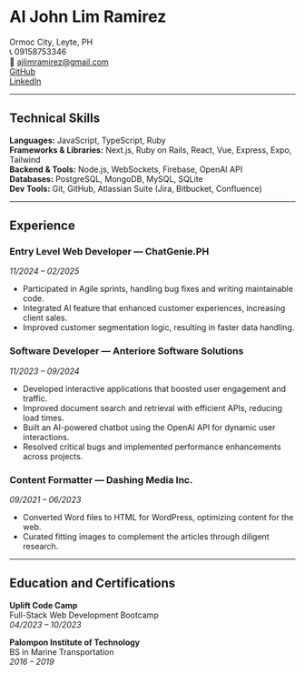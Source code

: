 # Al John Lim Ramirez

Ormoc City, Leyte, PH  
📞 09158753346  
📧 ajlimramirez@gmail.com  
[GitHub](https://github.com/ajramirezdev)  
[LinkedIn](https://www.linkedin.com/in/ajramirezdev/)

---

## Technical Skills

**Languages:** JavaScript, TypeScript, Ruby  
**Frameworks & Libraries:** Next.js, Ruby on Rails, React, Vue, Express, Expo, Tailwind  
**Backend & Tools:** Node.js, WebSockets, Firebase, OpenAI API  
**Databases:** PostgreSQL, MongoDB, MySQL, SQLite  
**Dev Tools:** Git, GitHub, Atlassian Suite (Jira, Bitbucket, Confluence)

---

## Experience

### Entry Level Web Developer — ChatGenie.PH

_11/2024 – 02/2025_

- Participated in Agile sprints, handling bug fixes and writing maintainable code.
- Integrated AI feature that enhanced customer experiences, increasing client sales.
- Improved customer segmentation logic, resulting in faster data handling.

### Software Developer — Anteriore Software Solutions

_11/2023 – 09/2024_

- Developed interactive applications that boosted user engagement and traffic.
- Improved document search and retrieval with efficient APIs, reducing load times.
- Built an AI-powered chatbot using the OpenAI API for dynamic user interactions.
- Resolved critical bugs and implemented performance enhancements across projects.

### Content Formatter — Dashing Media Inc.

_09/2021 – 06/2023_

- Converted Word files to HTML for WordPress, optimizing content for the web.
- Curated fitting images to complement the articles through diligent research.

---

## Education and Certifications

**Uplift Code Camp**  
Full-Stack Web Development Bootcamp  
_04/2023 – 10/2023_

**Palompon Institute of Technology**  
BS in Marine Transportation  
_2016 – 2019_
